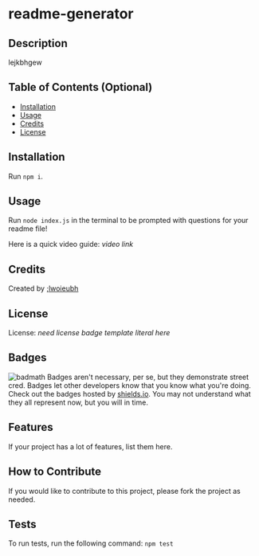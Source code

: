 # readme-generator

## Description
lejkbhgew
## Table of Contents (Optional)
- [Installation](#installation)
- [Usage](#usage)
- [Credits](#credits)
- [License](#license)

## Installation
    
Run `npm i`.
    
## Usage
    
Run `node index.js` in the terminal to be prompted with questions for your readme file!
    
Here is a quick video guide: *video link*
    
## Credits
    
Created by [;lwoieubh](https://github.com/;lwoieubh)
    
## License
License: *need license badge template literal here*
    
## Badges
![badmath](https://img.shields.io/github/languages/top/nielsenjared/badmath)
Badges aren't necessary, per se, but they demonstrate street cred. Badges let other developers know that you know what you're doing. Check out the badges hosted by [shields.io](https://shields.io/). You may not understand what they all represent now, but you will in time.
## Features
If your project has a lot of features, list them here.
## How to Contribute
If you would like to contribute to this project, please fork the project as needed.
## Tests
To run tests, run the following command:
`npm test`